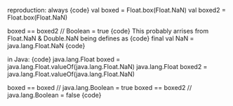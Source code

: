 reproduction: always
{code}
val boxed = Float.box(Float.NaN)
val boxed2 = Float.box(Float.NaN)

boxed == boxed2 // Boolean = true
{code}
This probably arrises from Float.NaN & Double.NaN being defines as
{code}
final val NaN              = java.lang.Float.NaN
{code}

in Java:
{code}
java.lang.Float boxed = java.lang.Float.valueOf(java.lang.Float.NaN)
java.lang.Float boxed2 = java.lang.Float.valueOf(java.lang.Float.NaN)

boxed == boxed // java.lang.Boolean = true
boxed == boxed2 // java.lang.Boolean = false
{code}
